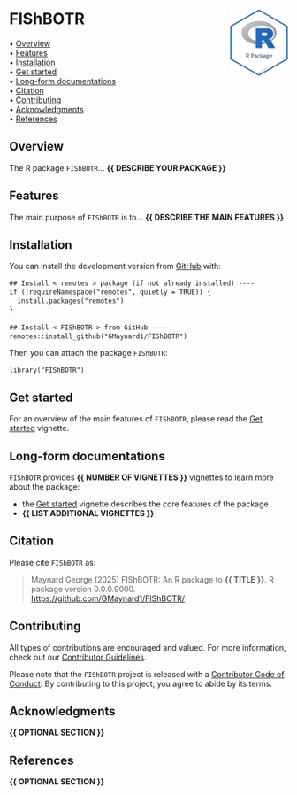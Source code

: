 <!-- README.md is generated from README.Rmd. Please edit that file -->

# FIShBOTR <img src="man/figures/package-sticker.png" align="right" style="float:right; height:120px;"/>

<!-- badges: start -->
<!-- badges: end -->
<p align="left">
• <a href="#overview">Overview</a><br> •
<a href="#features">Features</a><br> •
<a href="#installation">Installation</a><br> •
<a href="#get-started">Get started</a><br> •
<a href="#long-form-documentations">Long-form documentations</a><br> •
<a href="#citation">Citation</a><br> •
<a href="#contributing">Contributing</a><br> •
<a href="#acknowledgments">Acknowledgments</a><br> •
<a href="#references">References</a>
</p>

## Overview

The R package `FIShBOTR`… **{{ DESCRIBE YOUR PACKAGE }}**

## Features

The main purpose of `FIShBOTR` is to… **{{ DESCRIBE THE MAIN FEATURES
}}**

## Installation

You can install the development version from
[GitHub](https://github.com/) with:

    ## Install < remotes > package (if not already installed) ----
    if (!requireNamespace("remotes", quietly = TRUE)) {
      install.packages("remotes")
    }

    ## Install < FIShBOTR > from GitHub ----
    remotes::install_github("GMaynard1/FIShBOTR")

Then you can attach the package `FIShBOTR`:

    library("FIShBOTR")

## Get started

For an overview of the main features of `FIShBOTR`, please read the [Get
started](https://GMaynard1.github.io/FIShBOTR/articles/FIShBOTR.html)
vignette.

## Long-form documentations

`FIShBOTR` provides **{{ NUMBER OF VIGNETTES }}** vignettes to learn
more about the package:

-   the [Get
    started](https://GMaynard1.github.io/FIShBOTR/articles/FIShBOTR.html)
    vignette describes the core features of the package
-   **{{ LIST ADDITIONAL VIGNETTES }}**

## Citation

Please cite `FIShBOTR` as:

> Maynard George (2025) FIShBOTR: An R package to **{{ TITLE }}**. R
> package version 0.0.0.9000. <https://github.com/GMaynard1/FIShBOTR/>

## Contributing

All types of contributions are encouraged and valued. For more
information, check out our [Contributor
Guidelines](https://github.com/GMaynard1/FIShBOTR/blob/main/CONTRIBUTING.md).

Please note that the `FIShBOTR` project is released with a [Contributor
Code of
Conduct](https://contributor-covenant.org/version/2/1/CODE_OF_CONDUCT.html).
By contributing to this project, you agree to abide by its terms.

## Acknowledgments

**{{ OPTIONAL SECTION }}**

## References

**{{ OPTIONAL SECTION }}**
